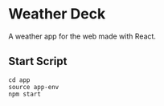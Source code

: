 # Weather Deck

A weather app for the web made with React.

## Start Script

```
cd app
source app-env
npm start
```
